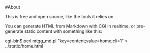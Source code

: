 #About

This is free and open source, like the tools it relies on.

You can generate HTML from Markdown with CGI in realtime, or pre-generate static content with something like this:

cgi-bin$ perl mtgg_md.pl "key=content;value=home;cli=1" > ../static/home.html
